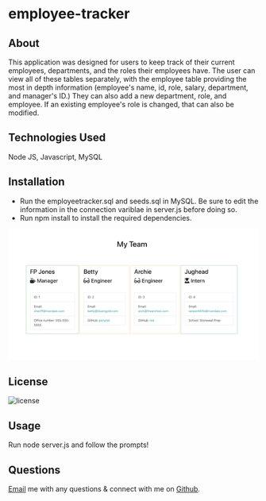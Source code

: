# employee-tracker

## About

This application was designed for users to keep track of their current employees, departments, and the roles their employees have. The user can view all of these tables separately, with the employee table providing the most in depth information (employee's name, id, role, salary, department, and manager's ID.) They can also add a new department, role, and employee. If an existing employee's role is changed, that can also be modified.

## Technologies Used

Node JS, Javascript, MySQL

## Installation

- Run the employeetracker.sql and seeds.sql in MySQL. Be sure to edit the information in the connection variblae in server.js before doing so.
- Run npm install to install the required dependencies.

![gif](https://github.com/laurenbrown108/team-generator/blob/master/Assets/team_gen.png?raw=true)

## License

![license](https://img.shields.io/static/v1?label=License&message=MIT&color=lightgreen)

## Usage

Run node server.js and follow the prompts!

## Questions 

[Email](mailto:laurenbrown108@gmail.com) me with any questions & connect with me on [Github](https://github.com/laurenbrown108).
